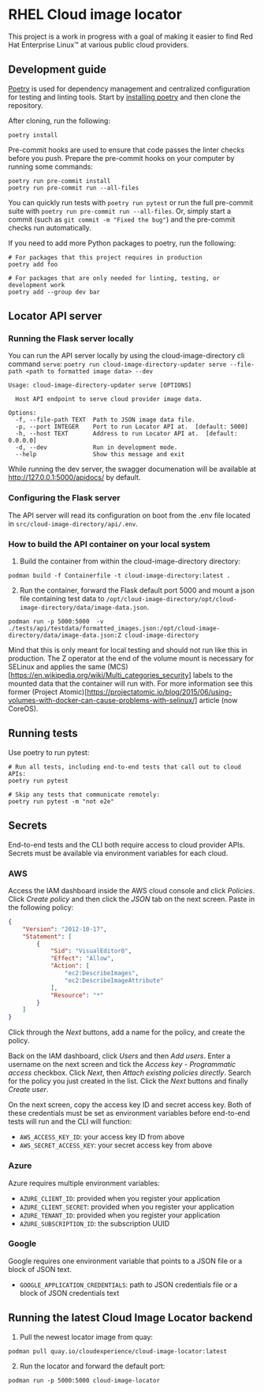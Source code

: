 # RHEL Cloud image locator

This project is a work in progress with a goal of making it easier to find Red
Hat Enterprise Linux™ at various public cloud providers.


## Development guide

[Poetry] is used for dependency management and centralized configuration for testing and
linting tools. Start by [installing poetry] and then clone the repository.

After cloning, run the following:

```console
poetry install
```

Pre-commit hooks are used to ensure that code passes the linter checks before you push.
Prepare the pre-commit hooks on your computer by running some commands:

```console
poetry run pre-commit install
poetry run pre-commit run --all-files
```

You can quickly run tests with `poetry run pytest` or run the full pre-commit suite with
`poetry run pre-commit run --all-files`. Or, simply start a commit (such as `git commit -m "Fixed the bug"`) and the pre-commit checks run automatically.

If you need to add more Python packages to poetry, run the following:

```console
# For packages that this project requires in production
poetry add foo

# For packages that are only needed for linting, testing, or development work
poetry add --group dev bar
```

## Locator API server

### Running the Flask server locally
You can run the API server locally by using the cloud-image-directory cli command `serve`:
`poetry run cloud-image-directory-updater serve --file-path <path to formatted image data> --dev`

```console
Usage: cloud-image-directory-updater serve [OPTIONS]

  Host API endpoint to serve cloud provider image data.

Options:
  -f, --file-path TEXT  Path to JSON image data file.
  -p, --port INTEGER    Port to run Locator API at.  [default: 5000]
  -h, --host TEXT       Address to run Locator API at.  [default: 0.0.0.0]
  -d, --dev             Run in development mode.
  --help                Show this message and exit
```

While running the dev server, the swagger documenation will be available at
http://127.0.0.1:5000/apidocs/ by default.

### Configuring the Flask server
The API server will read its configuration on boot from the .env file located in
`src/cloud-image-directory/api/.env`.

### How to build the API container on your local system
1. Build the container from within the cloud-image-directory directory:
```
podman build -f Containerfile -t cloud-image-directory:latest .
```

2. Run the container, forward the Flask default port 5000 and mount a json file containing test data to
`/opt/cloud-image-directory/opt/cloud-image-directory/data/image-data.json`.
```
podman run -p 5000:5000  -v ./tests/api/testdata/formatted_images.json:/opt/cloud-image-directory/data/image-data.json:Z cloud-image-directory
```
Mind that this is only meant for local testing and should not run like this in production. The Z operator at the end of the
volume mount is necessary for SELinux and applies the same (MCS)[https://en.wikipedia.org/wiki/Multi_categories_security]
labels to the mounted data that the container will run with. For more information see this former (Project Atomic)[https://projectatomic.io/blog/2015/06/using-volumes-with-docker-can-cause-problems-with-selinux/] article (now CoreOS).

## Running tests

Use poetry to run pytest:

```commandline
# Run all tests, including end-to-end tests that call out to cloud APIs:
poetry run pytest

# Skip any tests that communicate remotely:
poetry run pytest -m "not e2e"
```

[Poetry]: https://python-poetry.org/
[installing poetry]: https://python-poetry.org/docs/#installation

## Secrets

End-to-end tests and the CLI both require access to cloud provider APIs.
Secrets must be available via environment variables for each cloud.

### AWS

Access the IAM dashboard inside the AWS cloud console and click _Policies_.
Click _Create policy_ and then click the _JSON_ tab on the next screen.
Paste in the following policy:

```json
{
    "Version": "2012-10-17",
    "Statement": [
        {
            "Sid": "VisualEditor0",
            "Effect": "Allow",
            "Action": [
                "ec2:DescribeImages",
                "ec2:DescribeImageAttribute"
            ],
            "Resource": "*"
        }
    ]
}
```

Click through the _Next_ buttons, add a name for the policy, and create the policy.

Back on the IAM dashboard, click _Users_ and then _Add users_.
Enter a username on the next screen and tick the _Access key - Programmatic access_ checkbox.
Click _Next_, then _Attach existing policies directly_.
Search for the policy you just created in the list.
Click the _Next_ buttons and finally _Create user_.

On the next screen, copy the access key ID and secret access key.
Both of these credentials must be set as environment variables before end-to-end tests will run and the CLI will function:

* `AWS_ACCESS_KEY_ID`: your access key ID from above
* `AWS_SECRET_ACCESS_KEY`: your secret access key from above

### Azure

Azure requires multiple environment variables:

* `AZURE_CLIENT_ID`: provided when you register your application
* `AZURE_CLIENT_SECRET`: provided when you register your application
* `AZURE_TENANT_ID`: provided when you register your application
* `AZURE_SUBSCRIPTION_ID`: the subscription UUID

### Google

Google requires one environment variable that points to a JSON file or a block of JSON text.

* `GOOGLE_APPLICATION_CREDENTIALS`: path to JSON credentials file or a block of JSON credentials text

## Running the latest Cloud Image Locator backend
1. Pull the newest locator image from quay:
```
podman pull quay.io/cloudexperience/cloud-image-locator:latest
```

2. Run the locator and forward the default port:
```
podman run -p 5000:5000 cloud-image-locator
```
